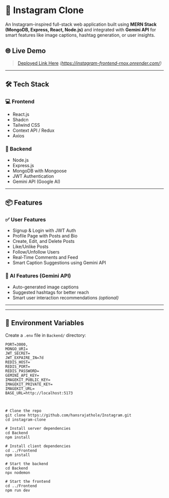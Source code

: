 # 📸 Instagram Clone

An Instagram-inspired full-stack web application built using **MERN Stack (MongoDB, Express, React, Node.js)** and integrated with **Gemini API** for smart features like image captions, hashtag generation, or user insights.

## 🌐 Live Demo
> [Deployed Link Here](#) *(https://instagram-frontend-rnox.onrender.com/)*

---

## 🛠️ Tech Stack

### 💻 Frontend
- React.js
- Shadcn
- Tailwind CSS 
- Context API / Redux 
- Axios

### 🧠 Backend
- Node.js
- Express.js
- MongoDB with Mongoose
- JWT Authentication
- Gemini API (Google AI)

---

## 📦 Features

### ✅ User Features
- Signup & Login with JWT Auth
- Profile Page with Posts and Bio
- Create, Edit, and Delete Posts
- Like/Unlike Posts
- Follow/Unfollow Users
- Real-Time Comments and Feed
- Smart Caption Suggestions using Gemini API

### 🤖 AI Features (Gemini API)
- Auto-generated image captions
- Suggested hashtags for better reach
- Smart user interaction recommendations *(optional)*

---



---

## 🔐 Environment Variables

Create a `.env` file in `Backend/` directory:

```env
PORT=3000,
MONGO_URI=
JWT_SECRET=
JWT_EXPAIRE_IN=7d
REDIS_HOST=
REDIS_PORT=
REDIS_PASSWORD=
GEMINI_API_KEY=
IMAGEKIT_PUBLIC_KEY=
IMAGEKIT_PRIVATE_KEY=
IMAGEKIT_URL=
BASE_URL=http://localhost:5173



# Clone the repo
git clone https://github.com/hansrajathole/Instagram.git
cd instagram-clone

# Install server dependencies
cd Backend
npm install

# Install client dependencies
cd ../Frontend
npm install

# Start the backend
cd Backend
npx nodemon

# Start the frontend
cd ../Frontend
npm run dev



